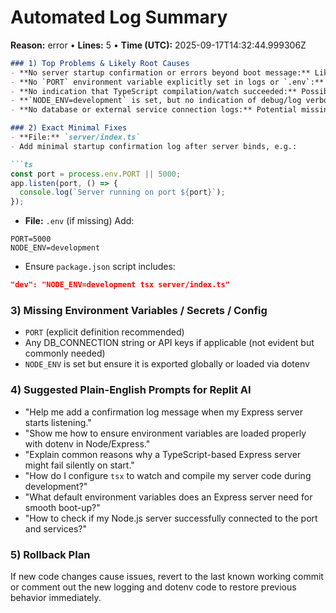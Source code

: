 # Automated Log Summary

**Reason:** error • **Lines:** 5 • **Time (UTC):** 2025-09-17T14:32:44.999306Z

<!-- fingerprint:042c9430dbd9 -->

```markdown
### 1) Top Problems & Likely Root Causes
- **No server startup confirmation or errors beyond boot message:** Likely server isn’t fully starting or crashing silently.
- **No `PORT` environment variable explicitly set in logs or `.env`:** Server may default or fail binding correctly.
- **No indication that TypeScript compilation/watch succeeded:** Possible missing or misconfigured TS config or `tsx` usage.
- **`NODE_ENV=development` is set, but no indication of debug/log verbosity:** Development mode might be ineffective without proper config.
- **No database or external service connection logs:** Potential missing config for downstream services if app depends on them.

### 2) Exact Minimal Fixes
- **File:** `server/index.ts`
- Add minimal startup confirmation log after server binds, e.g.:

```ts
const port = process.env.PORT || 5000;
app.listen(port, () => {
  console.log(`Server running on port ${port}`);
});
```

- **File:** `.env` (if missing)
Add:

```env
PORT=5000
NODE_ENV=development
```

- Ensure `package.json` script includes:

```json
"dev": "NODE_ENV=development tsx server/index.ts"
```

### 3) Missing Environment Variables / Secrets / Config
- `PORT` (explicit definition recommended)
- Any DB_CONNECTION string or API keys if applicable (not evident but commonly needed)
- `NODE_ENV` is set but ensure it is exported globally or loaded via dotenv

### 4) Suggested Plain-English Prompts for Replit AI
- "Help me add a confirmation log message when my Express server starts listening."
- "Show me how to ensure environment variables are loaded properly with dotenv in Node/Express."
- "Explain common reasons why a TypeScript-based Express server might fail silently on start."
- "How do I configure `tsx` to watch and compile my server code during development?"
- "What default environment variables does an Express server need for smooth boot-up?"
- "How to check if my Node.js server successfully connected to the port and services?"

### 5) Rollback Plan
If new code changes cause issues, revert to the last known working commit or comment out the new logging and dotenv code to restore previous behavior immediately.
```
